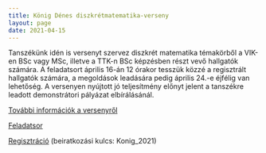 ```yaml
---
title: König Dénes diszkrétmatematika-verseny
layout: page 
date: 2021-04-15
---
```


Tanszékünk idén is versenyt szervez diszkrét matematika témakörből a VIK-en BSc vagy MSc, illetve a TTK-n BSc képzésben részt vevő hallgatók számára. A feladatsort április 16-án 12 órakor tesszük közzé a regisztrált hallgatók számára, a megoldások leadására pedig április 24.-e éjfélig van lehetőség. A versenyen nyújtott jó teljesítmény előnyt jelent a tanszékre leadott demonstrátori pályázat elbírálásánál.

[További információk a versenyről](https://vik.hk/verseny/konig-denes-diszkret-matematika_2021_tavasz/)

[Feladatsor](https://www.cs.bme.hu/~bbarbara/KDDM2021.pdf)

[Regisztráció](https://edu.vik.bme.hu/course/view.php?id=6621) (beiratkozási kulcs: Konig_2021)
